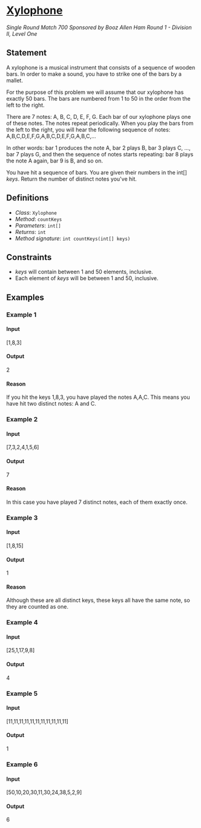# [Xylophone](/tc?module=ProblemDetail&rd=16821&pm=14415)
*Single Round Match 700 Sponsored by Booz Allen Ham Round 1 - Division II, Level One*

## Statement
A xylophone is a musical instrument that consists of a sequence of wooden bars.
In order to make a sound, you have to strike one of the bars by a mallet.

For the purpose of this problem we will assume that our xylophone has exactly 50 bars.
The bars are numbered from 1 to 50 in the order from the left to the right.

There are 7 notes: A, B, C, D, E, F, G.
Each bar of our xylophone plays one of these notes.
The notes repeat periodically.
When you play the bars from the left to the right, you will hear the following sequence of notes:
A,B,C,D,E,F,G,A,B,C,D,E,F,G,A,B,C,...

In other words: bar 1 produces the note A, bar 2 plays B, bar 3 plays C, ..., bar 7 plays G, and then the sequence of notes starts repeating: bar 8 plays the note A again, bar 9 is B, and so on.

You have hit a sequence of bars.
You are given their numbers in the int[] *keys*.
Return the number of distinct notes you've hit.

## Definitions
- *Class*: `Xylophone`
- *Method*: `countKeys`
- *Parameters*: `int[]`
- *Returns*: `int`
- *Method signature*: `int countKeys(int[] keys)`

## Constraints
- *keys* will contain between 1 and 50 elements, inclusive.
- Each element of *keys* will be between 1 and 50, inclusive.

## Examples
### Example 1
#### Input
<c>[1,8,3]</c>
#### Output
<c>2</c>
#### Reason
If you hit the keys 1,8,3, you have played the notes A,A,C.
This means you have hit two distinct notes: A and C.

### Example 2
#### Input
<c>[7,3,2,4,1,5,6]</c>
#### Output
<c>7</c>
#### Reason
In this case you have played 7 distinct notes, each of them exactly once.

### Example 3
#### Input
<c>[1,8,15]</c>
#### Output
<c>1</c>
#### Reason
Although these are all distinct keys, these keys all have the same note, so they are counted as one.

### Example 4
#### Input
<c>[25,1,17,9,8]</c>
#### Output
<c>4</c>
### Example 5
#### Input
<c>[11,11,11,11,11,11,11,11,11,11,11]</c>
#### Output
<c>1</c>
### Example 6
#### Input
<c>[50,10,20,30,11,30,24,38,5,2,9]</c>
#### Output
<c>6</c>

